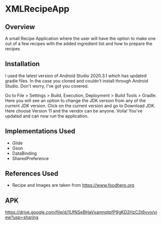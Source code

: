 # XMLRecipeApp
## Overview
A small Recipe Application where the user will have the option to make one out of a few recipes with the added ingredient list and how to prepare the recipes

## Installation
I used the latest version of Android Studio 2020.3.1 which has updated gradle files. In the case you cloned and couldn't install through Android Studio. Don't worry, I've got you covered.

Go to File > Settings > Build, Execution, Deployment > Build Tools > Gradle. Here you will see an option to change the JDK version from any of the current JDK version. Click on the current version and go to Download JDK. Here choose Version 11 and the vendor can be anyone. Voila! You've updated and can now run the application.

## Implementations Used
- Glide
- Gson
- DataBinding
- SharedPreference

## References Used
- Recipe and Images are taken from https://www.foodhero.org

## APK
https://drive.google.com/file/d/1UfNSeBHaVxanmqtpfP9gKD2HzC2t8vvo/view?usp=sharing
